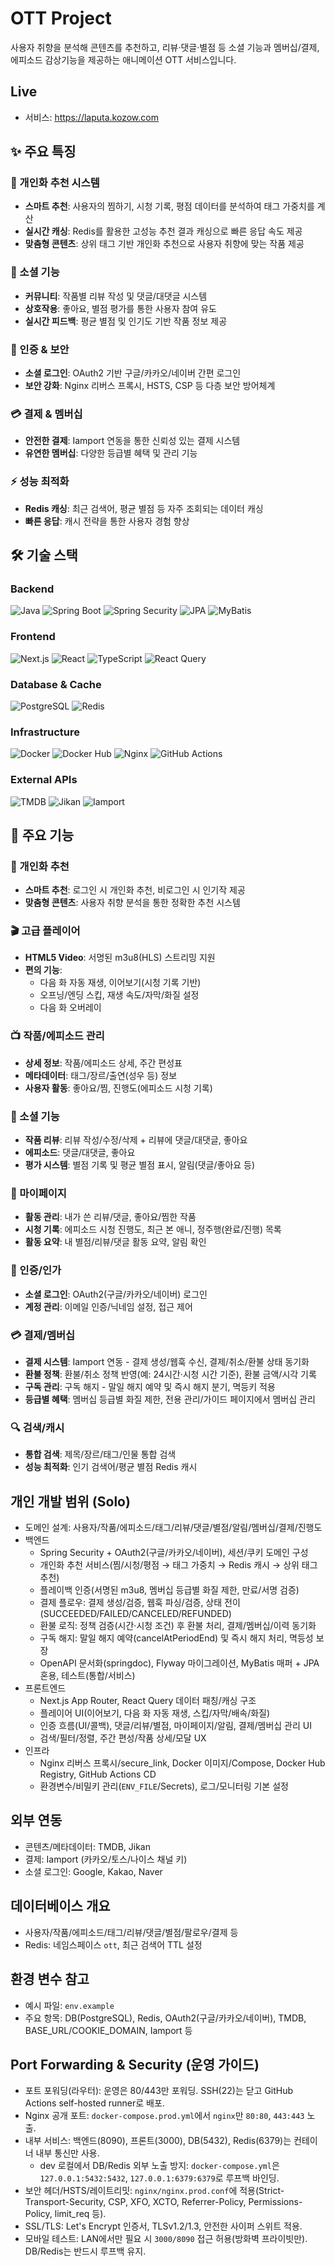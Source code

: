 # OTT Project

사용자 취향을 분석해 콘텐츠를 추천하고,
리뷰·댓글·별점 등 소셜 기능과 멤버십/결제, 에피소드 감상기능을 
제공하는 애니메이션 OTT 서비스입니다. 

## Live
- 서비스: https://laputa.kozow.com

## ✨ 주요 특징

### 🎯 개인화 추천 시스템
- **스마트 추천**: 사용자의 찜하기, 시청 기록, 평점 데이터를 분석하여 태그 가중치를 계산
- **실시간 캐싱**: Redis를 활용한 고성능 추천 결과 캐싱으로 빠른 응답 속도 제공
- **맞춤형 콘텐츠**: 상위 태그 기반 개인화 추천으로 사용자 취향에 맞는 작품 제공

### 💬 소셜 기능
- **커뮤니티**: 작품별 리뷰 작성 및 댓글/대댓글 시스템
- **상호작용**: 좋아요, 별점 평가를 통한 사용자 참여 유도
- **실시간 피드백**: 평균 별점 및 인기도 기반 작품 정보 제공

### 🔐 인증 & 보안
- **소셜 로그인**: OAuth2 기반 구글/카카오/네이버 간편 로그인
- **보안 강화**: Nginx 리버스 프록시, HSTS, CSP 등 다층 보안 방어체계

### 💳 결제 & 멤버십
- **안전한 결제**: Iamport 연동을 통한 신뢰성 있는 결제 시스템
- **유연한 멤버십**: 다양한 등급별 혜택 및 관리 기능

### ⚡ 성능 최적화
- **Redis 캐싱**: 최근 검색어, 평균 별점 등 자주 조회되는 데이터 캐싱
- **빠른 응답**: 캐시 전략을 통한 사용자 경험 향상

## 🛠 기술 스택

### Backend
![Java](https://img.shields.io/badge/Java-21-orange?style=flat-square&logo=openjdk)
![Spring Boot](https://img.shields.io/badge/Spring%20Boot-3.5.4-green?style=flat-square&logo=spring)
![Spring Security](https://img.shields.io/badge/Spring%20Security-6.5.4-green?style=flat-square&logo=spring)
![JPA](https://img.shields.io/badge/JPA-3.5.4-blue?style=flat-square&logo=hibernate)
![MyBatis](https://img.shields.io/badge/MyBatis-3.0.3-red?style=flat-square&logo=mybatis)

### Frontend
![Next.js](https://img.shields.io/badge/Next.js-15.0.4-black?style=flat-square&logo=next.js)
![React](https://img.shields.io/badge/React-18-blue?style=flat-square&logo=react)
![TypeScript](https://img.shields.io/badge/TypeScript-5-blue?style=flat-square&logo=typescript)
![React Query](https://img.shields.io/badge/React%20Query-5.85.5-red?style=flat-square&logo=react-query)

### Database & Cache
![PostgreSQL](https://img.shields.io/badge/PostgreSQL-15-blue?style=flat-square&logo=postgresql)
![Redis](https://img.shields.io/badge/Redis-7-alpine-red?style=flat-square&logo=redis)

### Infrastructure
![Docker](https://img.shields.io/badge/Docker-Compose-blue?style=flat-square&logo=docker)
![Docker Hub](https://img.shields.io/badge/Docker%20Hub-Registry-blue?style=flat-square&logo=docker)
![Nginx](https://img.shields.io/badge/Nginx-alpine-green?style=flat-square&logo=nginx)
![GitHub Actions](https://img.shields.io/badge/GitHub%20Actions-CI%2FCD-black?style=flat-square&logo=github-actions)

### External APIs
![TMDB](https://img.shields.io/badge/TMDB-API-yellow?style=flat-square)
![Jikan](https://img.shields.io/badge/Jikan-API-purple?style=flat-square)
![Iamport](https://img.shields.io/badge/Iamport-Payment-blue?style=flat-square)

## 🚀 주요 기능

### 🎯 개인화 추천
- **스마트 추천**: 로그인 시 개인화 추천, 비로그인 시 인기작 제공
- **맞춤형 콘텐츠**: 사용자 취향 분석을 통한 정확한 추천 시스템

### 🎬 고급 플레이어
- **HTML5 Video**: 서명된 m3u8(HLS) 스트리밍 지원
- **편의 기능**: 
  - 다음 화 자동 재생, 이어보기(시청 기록 기반)
  - 오프닝/엔딩 스킵, 재생 속도/자막/화질 설정
  - 다음 화 오버레이

### 📺 작품/에피소드 관리
- **상세 정보**: 작품/에피소드 상세, 주간 편성표
- **메타데이터**: 태그/장르/출연(성우 등) 정보
- **사용자 활동**: 좋아요/찜, 진행도(에피소드 시청 기록)

### 💬 소셜 기능
- **작품 리뷰**: 리뷰 작성/수정/삭제 + 리뷰에 댓글/대댓글, 좋아요
- **에피소드**: 댓글/대댓글, 좋아요
- **평가 시스템**: 별점 기록 및 평균 별점 표시, 알림(댓글/좋아요 등)

### 👤 마이페이지
- **활동 관리**: 내가 쓴 리뷰/댓글, 좋아요/찜한 작품
- **시청 기록**: 에피소드 시청 진행도, 최근 본 애니, 정주행(완료/진행) 목록
- **활동 요약**: 내 별점/리뷰/댓글 활동 요약, 알림 확인

### 🔐 인증/인가
- **소셜 로그인**: OAuth2(구글/카카오/네이버) 로그인
- **계정 관리**: 이메일 인증/닉네임 설정, 접근 제어

### 💳 결제/멤버십
- **결제 시스템**: Iamport 연동 - 결제 생성/웹훅 수신, 결제/취소/환불 상태 동기화
- **환불 정책**: 환불/취소 정책 반영(예: 24시간·시청 시간 기준), 환불 금액/시각 기록
- **구독 관리**: 구독 해지 - 말일 해지 예약 및 즉시 해지 분기, 멱등키 적용
- **등급별 혜택**: 멤버십 등급별 화질 제한, 전용 관리/가이드 페이지에서 멤버십 관리

### 🔍 검색/캐시
- **통합 검색**: 제목/장르/태그/인물 통합 검색
- **성능 최적화**: 인기 검색어/평균 별점 Redis 캐시

## 개인 개발 범위 (Solo)
- 도메인 설계: 사용자/작품/에피소드/태그/리뷰/댓글/별점/알림/멤버십/결제/진행도
- 백엔드
  - Spring Security + OAuth2(구글/카카오/네이버), 세션/쿠키 도메인 구성
  - 개인화 추천 서비스(찜/시청/평점 → 태그 가중치 → Redis 캐시 → 상위 태그 추천)
  - 플레이백 인증(서명된 m3u8, 멤버십 등급별 화질 제한, 만료/서명 검증)
  - 결제 플로우: 결제 생성/검증, 웹훅 파싱/검증, 상태 전이(SUCCEEDED/FAILED/CANCELED/REFUNDED)
  - 환불 로직: 정책 검증(시간·시청 조건) 후 환불 처리, 결제/멤버십/이력 동기화
  - 구독 해지: 말일 해지 예약(cancelAtPeriodEnd) 및 즉시 해지 처리, 멱등성 보장
  - OpenAPI 문서화(springdoc), Flyway 마이그레이션, MyBatis 매퍼 + JPA 혼용, 테스트(통합/서비스)
- 프론트엔드
  - Next.js App Router, React Query 데이터 패칭/캐싱 구조
  - 플레이어 UI(이어보기, 다음 화 자동 재생, 스킵/자막/배속/화질)
  - 인증 흐름(UI/콜백), 댓글/리뷰/별점, 마이페이지/알림, 결제/멤버십 관리 UI
  - 검색/필터/정렬, 주간 편성/작품 상세/모달 UX
- 인프라
  - Nginx 리버스 프록시/secure_link, Docker 이미지/Compose, Docker Hub Registry, GitHub Actions CD
  - 환경변수/비밀키 관리(`ENV_FILE`/Secrets), 로그/모니터링 기본 설정

## 외부 연동
- 콘텐츠/메타데이터: TMDB, Jikan
- 결제: Iamport (카카오/토스/나이스 채널 키)
- 소셜 로그인: Google, Kakao, Naver

## 데이터베이스 개요
- 사용자/작품/에피소드/태그/리뷰/댓글/별점/팔로우/결제 등
- Redis: 네임스페이스 `ott`, 최근 검색어 TTL 설정

## 환경 변수 참고
- 예시 파일: `env.example`
- 주요 항목: DB(PostgreSQL), Redis, OAuth2(구글/카카오/네이버), TMDB, BASE_URL/COOKIE_DOMAIN, Iamport 등

## Port Forwarding & Security (운영 가이드)
- 포트 포워딩(라우터): 운영은 80/443만 포워딩. SSH(22)는 닫고 GitHub Actions self-hosted runner로 배포.
- Nginx 공개 포트: `docker-compose.prod.yml`에서 `nginx`만 `80:80`, `443:443` 노출.
- 내부 서비스: 백엔드(8090), 프론트(3000), DB(5432), Redis(6379)는 컨테이너 내부 통신만 사용.
  - dev 로컬에서 DB/Redis 외부 노출 방지: `docker-compose.yml`은 `127.0.0.1:5432:5432`, `127.0.0.1:6379:6379`로 루프백 바인딩.
- 보안 헤더/HSTS/레이트리밋: `nginx/nginx.prod.conf`에 적용(Strict-Transport-Security, CSP, XFO, XCTO, Referrer-Policy, Permissions-Policy, limit_req 등).
- SSL/TLS: Let's Encrypt 인증서, TLSv1.2/1.3, 안전한 사이퍼 스위트 적용.
- 모바일 테스트: LAN에서만 필요 시 `3000/8090` 접근 허용(방화벽 프라이빗만). DB/Redis는 반드시 루프백 유지.
